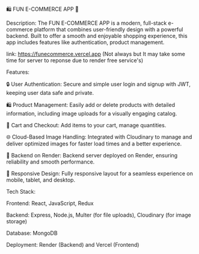 🛍️ FUN E-COMMERCE APP 🎉

Description:
The FUN E-COMMERCE APP is a modern, full-stack e-commerce platform that combines user-friendly design with a powerful backend. Built to offer a smooth and enjoyable shopping experience, this app includes features like authentication, product management.

link: https://funecommerce.vercel.app (Not always but It may take some time for server to reponse due to render free service's)

Features:

🔒 User Authentication: Secure and simple user login and signup with JWT, keeping user data safe and private.

🛍️ Product Management: Easily add or delete products with detailed information, including image uploads for a visually engaging catalog.

🛒 Cart and Checkout: Add items to your cart, manage quantities.

🌐 Cloud-Based Image Handling: Integrated with Cloudinary to manage and deliver optimized images for faster load times and a better experience.

📡 Backend on Render: Backend server deployed on Render, ensuring reliability and smooth performance.

📱 Responsive Design: Fully responsive layout for a seamless experience on mobile, tablet, and desktop.


Tech Stack:

Frontend: React, JavaScript, Redux 

Backend: Express, Node.js, Multer (for file uploads), Cloudinary (for image storage)

Database: MongoDB

Deployment: Render (Backend) and Vercel (Frontend)
